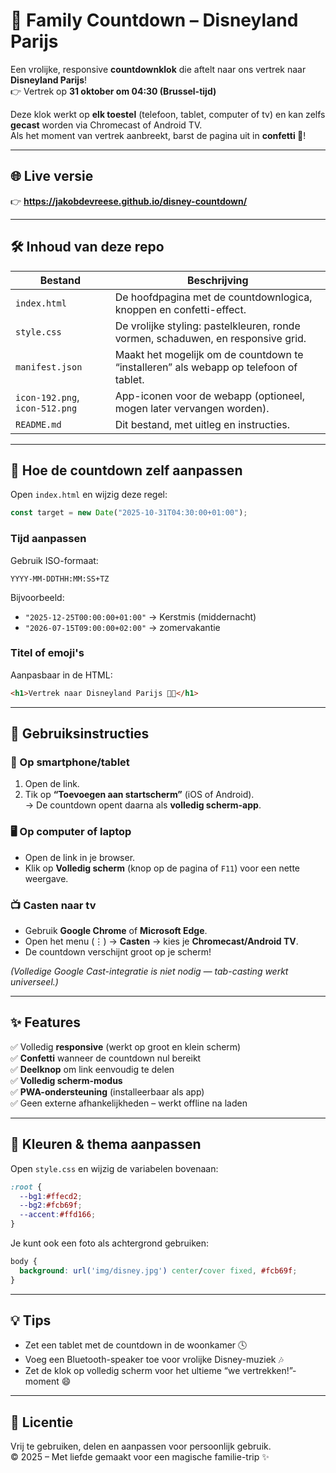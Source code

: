 # 🎢 Family Countdown – Disneyland Parijs

Een vrolijke, responsive **countdownklok** die aftelt naar ons vertrek naar **Disneyland Parijs**!  
👉 Vertrek op **31 oktober om 04:30 (Brussel-tijd)**  

Deze klok werkt op **elk toestel** (telefoon, tablet, computer of tv) en kan zelfs **gecast** worden via Chromecast of Android TV.  
Als het moment van vertrek aanbreekt, barst de pagina uit in **confetti 🎉**!

---

## 🌐 Live versie

👉 **https://jakobdevreese.github.io/disney-countdown/**

---

## 🛠️ Inhoud van deze repo

| Bestand | Beschrijving |
|----------|---------------|
| `index.html` | De hoofdpagina met de countdownlogica, knoppen en confetti-effect. |
| `style.css` | De vrolijke styling: pastelkleuren, ronde vormen, schaduwen, en responsive grid. |
| `manifest.json` | Maakt het mogelijk om de countdown te “installeren” als webapp op telefoon of tablet. |
| `icon-192.png`, `icon-512.png` | App-iconen voor de webapp (optioneel, mogen later vervangen worden). |
| `README.md` | Dit bestand, met uitleg en instructies. |

---

## 🚀 Hoe de countdown zelf aanpassen

Open `index.html` en wijzig deze regel:

```js
const target = new Date("2025-10-31T04:30:00+01:00");
```

### Tijd aanpassen

Gebruik ISO-formaat:

```
YYYY-MM-DDTHH:MM:SS+TZ
```

Bijvoorbeeld:

- `"2025-12-25T00:00:00+01:00"` → Kerstmis (middernacht)
- `"2026-07-15T09:00:00+02:00"` → zomervakantie

### Titel of emoji's

Aanpasbaar in de HTML:

```html
<h1>Vertrek naar Disneyland Parijs 🎢✨</h1>
```

---

## 💫 Gebruiksinstructies

### 📱 Op smartphone/tablet

1. Open de link.
2. Tik op **“Toevoegen aan startscherm”** (iOS of Android).  
   → De countdown opent daarna als **volledig scherm-app**.

### 🖥️ Op computer of laptop

- Open de link in je browser.  
- Klik op **Volledig scherm** (knop op de pagina of `F11`) voor een nette weergave.

### 📺 Casten naar tv

- Gebruik **Google Chrome** of **Microsoft Edge**.  
- Open het menu (⋮) → **Casten** → kies je **Chromecast/Android TV**.  
- De countdown verschijnt groot op je scherm!

*(Volledige Google Cast-integratie is niet nodig — tab-casting werkt universeel.)*

---

## ✨ Features

✅ Volledig **responsive** (werkt op groot en klein scherm)  
✅ **Confetti** wanneer de countdown nul bereikt  
✅ **Deelknop** om link eenvoudig te delen  
✅ **Volledig scherm-modus**  
✅ **PWA-ondersteuning** (installeerbaar als app)  
✅ Geen externe afhankelijkheden – werkt offline na laden  

---

## 🎨 Kleuren & thema aanpassen

Open `style.css` en wijzig de variabelen bovenaan:

```css
:root {
  --bg1:#ffecd2;
  --bg2:#fcb69f;
  --accent:#ffd166;
}
```

Je kunt ook een foto als achtergrond gebruiken:

```css
body {
  background: url('img/disney.jpg') center/cover fixed, #fcb69f;
}
```

---

## 💡 Tips

- Zet een tablet met de countdown in de woonkamer 🕓  
- Voeg een Bluetooth-speaker toe voor vrolijke Disney-muziek 🎶  
- Zet de klok op volledig scherm voor het ultieme “we vertrekken!”-moment 😄  

---

## 📄 Licentie

Vrij te gebruiken, delen en aanpassen voor persoonlijk gebruik.  
© 2025 – Met liefde gemaakt voor een magische familie-trip ✨